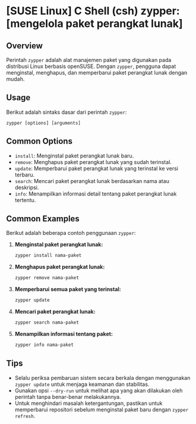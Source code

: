 # [SUSE Linux] C Shell (csh) zypper: [mengelola paket perangkat lunak]

## Overview
Perintah `zypper` adalah alat manajemen paket yang digunakan pada distribusi Linux berbasis openSUSE. Dengan `zypper`, pengguna dapat menginstal, menghapus, dan memperbarui paket perangkat lunak dengan mudah.

## Usage
Berikut adalah sintaks dasar dari perintah `zypper`:

```
zypper [options] [arguments]
```

## Common Options
- `install`: Menginstal paket perangkat lunak baru.
- `remove`: Menghapus paket perangkat lunak yang sudah terinstal.
- `update`: Memperbarui paket perangkat lunak yang terinstal ke versi terbaru.
- `search`: Mencari paket perangkat lunak berdasarkan nama atau deskripsi.
- `info`: Menampilkan informasi detail tentang paket perangkat lunak tertentu.

## Common Examples
Berikut adalah beberapa contoh penggunaan `zypper`:

1. **Menginstal paket perangkat lunak:**
   ```bash
   zypper install nama-paket
   ```

2. **Menghapus paket perangkat lunak:**
   ```bash
   zypper remove nama-paket
   ```

3. **Memperbarui semua paket yang terinstal:**
   ```bash
   zypper update
   ```

4. **Mencari paket perangkat lunak:**
   ```bash
   zypper search nama-paket
   ```

5. **Menampilkan informasi tentang paket:**
   ```bash
   zypper info nama-paket
   ```

## Tips
- Selalu periksa pembaruan sistem secara berkala dengan menggunakan `zypper update` untuk menjaga keamanan dan stabilitas.
- Gunakan opsi `--dry-run` untuk melihat apa yang akan dilakukan oleh perintah tanpa benar-benar melakukannya.
- Untuk menghindari masalah ketergantungan, pastikan untuk memperbarui repositori sebelum menginstal paket baru dengan `zypper refresh`.